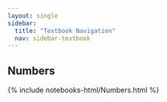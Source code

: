 ```yaml
---
layout: single
sidebar:
  title: "Textbook Navigation"
  nav: sidebar-textbook
---
```


Numbers
-----

{% include notebooks-html/Numbers.html %}

